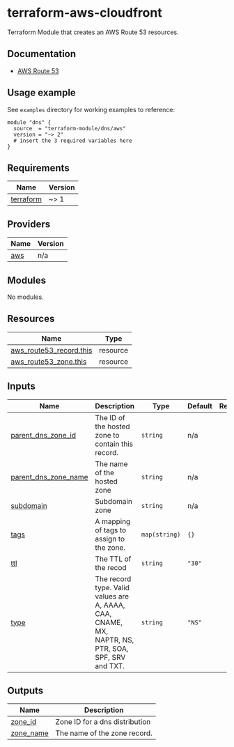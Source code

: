 # terraform-aws-cloudfront

Terraform Module that creates an AWS Route 53 resources.




## Documentation

- [AWS Route 53](https://aws.amazon.com/route53/)

## Usage example



See `examples` directory for working examples to reference:

```hcl
module "dns" {
  source  = "terraform-module/dns/aws"
  version = "~> 2"
  # insert the 3 required variables here
}
```

<!-- BEGINNING OF PRE-COMMIT-TERRAFORM DOCS HOOK -->
## Requirements

| Name | Version |
|------|---------|
| <a name="requirement_terraform"></a> [terraform](#requirement\_terraform) | ~> 1 |

## Providers

| Name | Version |
|------|---------|
| <a name="provider_aws"></a> [aws](#provider\_aws) | n/a |

## Modules

No modules.

## Resources

| Name | Type |
|------|------|
| [aws_route53_record.this](https://registry.terraform.io/providers/hashicorp/aws/latest/docs/resources/route53_record) | resource |
| [aws_route53_zone.this](https://registry.terraform.io/providers/hashicorp/aws/latest/docs/resources/route53_zone) | resource |

## Inputs

| Name | Description | Type | Default | Required |
|------|-------------|------|---------|:--------:|
| <a name="input_parent_dns_zone_id"></a> [parent\_dns\_zone\_id](#input\_parent\_dns\_zone\_id) | The ID of the hosted zone to contain this record. | `string` | n/a | yes |
| <a name="input_parent_dns_zone_name"></a> [parent\_dns\_zone\_name](#input\_parent\_dns\_zone\_name) | The name of the hosted zone | `string` | n/a | yes |
| <a name="input_subdomain"></a> [subdomain](#input\_subdomain) | Subdomain zone | `string` | n/a | yes |
| <a name="input_tags"></a> [tags](#input\_tags) | A mapping of tags to assign to the zone. | `map(string)` | `{}` | no |
| <a name="input_ttl"></a> [ttl](#input\_ttl) | The TTL of the recod | `string` | `"30"` | no |
| <a name="input_type"></a> [type](#input\_type) | The record  type. Valid values are A, AAAA, CAA, CNAME, MX, NAPTR, NS, PTR, SOA, SPF, SRV and TXT. | `string` | `"NS"` | no |

## Outputs

| Name | Description |
|------|-------------|
| <a name="output_zone_id"></a> [zone\_id](#output\_zone\_id) | Zone ID for a dns distribution |
| <a name="output_zone_name"></a> [zone\_name](#output\_zone\_name) | The name of the zone record. |
<!-- END OF PRE-COMMIT-TERRAFORM DOCS HOOK -->


